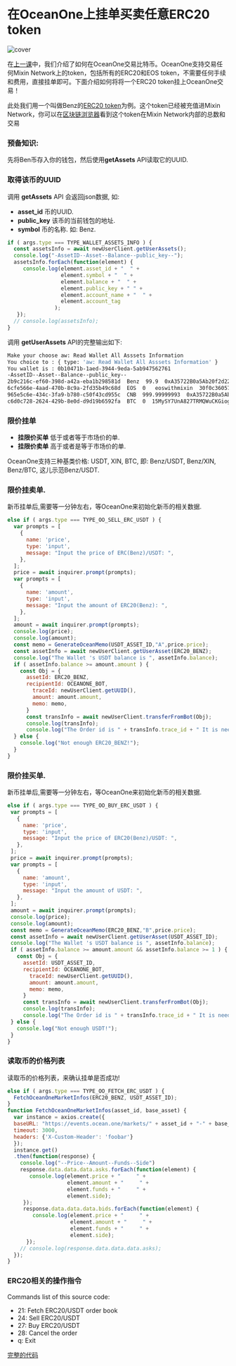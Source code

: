 # 在OceanOne上挂单买卖任意ERC20 token
![cover](https://github.com/wenewzhang/mixin_network-nodejs-bot2/raw/master/Bitcoin_node.jpg)

在[上一课](https://github.com/wenewzhang/mixin_network-nodejs-bot2/blob/master/README5.md)中，我们介绍了如何在OceanOne交易比特币。OceanOne支持交易任何Mixin Network上的token，包括所有的ERC20和EOS token，不需要任何手续和费用，直接挂单即可。下面介绍如何将将一个ERC20 token挂上OceanOne交易！

此处我们用一个叫做Benz的[ERC20 token](https://etherscan.io/token/0xc409b5696c5f9612e194a582e14c8cd41ecdbc67)为例。这个token已经被充值进Mixin Network，你可以在[区块链浏览器](https://mixin.one/snapshots/2b9c216c-ef60-398d-a42a-eba1b298581d )看到这个token在Mixin Network内部的总数和交易
### 预备知识:
先将Ben币存入你的钱包，然后使用**getAssets** API读取它的UUID.

### 取得该币的UUID
调用 **getAssets** API 会返回json数据, 如:

- **asset_id** 币的UUID.
- **public_key** 该币的当前钱包的地址.
- **symbol**  币的名称. 如: Benz.

```js
if ( args.type === TYPE_WALLET_ASSETS_INFO ) {
  const assetsInfo = await newUserClient.getUserAssets();
  console.log("-AssetID--Asset--Balance--public_key--");
  assetsInfo.forEach(function(element) {
     console.log(element.asset_id + "  " +
                 element.symbol + "  " +
                 element.balance + "  " +
                 element.public_key + " " +
                 element.account_name + "  " +
                 element.account_tag
               );
   });
  // console.log(assetsInfo);
}
```

调用 **getUserAssets** API的完整输出如下:

```bash
Make your choose aw: Read Wallet All Asssets Information
You choice to : { type: 'aw: Read Wallet All Asssets Information' }
You wallet is : 0b10471b-1aed-3944-9eda-5ab947562761
-AssetID--Asset--Balance--public_key--
2b9c216c-ef60-398d-a42a-eba1b298581d  Benz  99.9  0xA35722B0a5Ab20f2d2276999F5b18D42C71Ba688
6cfe566e-4aad-470b-8c9a-2fd35b49c68d  EOS  0   eoswithmixin  30f0c36057b9b22151173b309bd0d79c
965e5c6e-434c-3fa9-b780-c50f43cd955c  CNB  999.99999993  0xA35722B0a5Ab20f2d2276999F5b18D42C71Ba688
c6d0c728-2624-429b-8e0d-d9d19b6592fa  BTC  0  15MySY7UnA827TRMQWuCKGiogCYXUmt21M
```

### 限价挂单
- **挂限价买单**  低于或者等于市场价的单.
- **挂限价卖单**  高于或者是等于市场价的单.

OceanOne支持三种基类价格: USDT, XIN, BTC, 即: Benz/USDT, Benz/XIN, Benz/BTC, 这儿示范Benz/USDT.

### 限价挂卖单.
新币挂单后,需要等一分钟左右，等OceanOne来初始化新币的相关数据.

```js
else if ( args.type === TYPE_OO_SELL_ERC_USDT ) {
  var prompts = [
    {
      name: 'price',
      type: 'input',
      message: "Input the price of ERC(Benz)/USDT: ",
    },
  ];
  price = await inquirer.prompt(prompts);
  var prompts = [
    {
      name: 'amount',
      type: 'input',
      message: "Input the amount of ERC20(Benz): ",
    },
  ];
  amount = await inquirer.prompt(prompts);
  console.log(price);
  console.log(amount);
  const memo = GenerateOceanMemo(USDT_ASSET_ID,"A",price.price);
  const assetInfo = await newUserClient.getUserAsset(ERC20_BENZ);
  console.log("The Wallet 's USDT balance is ", assetInfo.balance);
  if ( assetInfo.balance >= amount.amount ) {
    const Obj = {
      assetId: ERC20_BENZ,
      recipientId: OCEANONE_BOT,
        traceId: newUserClient.getUUID(),
        amount: amount.amount,
        memo: memo,
      }
      const transInfo = await newUserClient.transferFromBot(Obj);
      console.log(transInfo);
      console.log("The Order id is " + transInfo.trace_id + " It is needed to cancel the order!");
  } else {
    console.log("Not enough ERC20_BENZ!");
  }
}
```

### 限价挂买单.
新币挂单后,需要等一分钟左右，等OceanOne来初始化新币的相关数据.

```js
else if ( args.type === TYPE_OO_BUY_ERC_USDT ) {
 var prompts = [
   {
     name: 'price',
     type: 'input',
     message: "Input the price of ERC20(Benz)/USDT: ",
   },
 ];
 price = await inquirer.prompt(prompts);
 var prompts = [
   {
     name: 'amount',
     type: 'input',
     message: "Input the amount of USDT: ",
   },
 ];
 amount = await inquirer.prompt(prompts);
 console.log(price);
 console.log(amount);
 const memo = GenerateOceanMemo(ERC20_BENZ,"B",price.price);
 const assetInfo = await newUserClient.getUserAsset(USDT_ASSET_ID);
 console.log("The Wallet 's USDT balance is ", assetInfo.balance);
 if ( assetInfo.balance >= amount.amount && assetInfo.balance >= 1 ) {
   const Obj = {
     assetId: USDT_ASSET_ID,
     recipientId: OCEANONE_BOT,
       traceId: newUserClient.getUUID(),
       amount: amount.amount,
       memo: memo,
     }
     const transInfo = await newUserClient.transferFromBot(Obj);
     console.log(transInfo);
     console.log("The Order id is " + transInfo.trace_id + " It is needed to cancel the order!");
 } else {
   console.log("Not enough USDT!");
 }
}
```
### 读取币的价格列表
读取币的价格列表，来确认挂单是否成功!

```js
else if ( args.type === TYPE_OO_FETCH_ERC_USDT ) {
  FetchOceanOneMarketInfos(ERC20_BENZ, USDT_ASSET_ID);
}
function FetchOceanOneMarketInfos(asset_id, base_asset) {
  var instance = axios.create({
  baseURL: "https://events.ocean.one/markets/" + asset_id + "-" + base_asset + "/book",
  timeout: 3000,
  headers: {'X-Custom-Header': 'foobar'}
  });
  instance.get()
  .then(function(response) {
    console.log("--Price--Amount--Funds--Side")
    response.data.data.data.asks.forEach(function(element) {
       console.log(element.price + "     " +
                   element.amount + "     " +
                   element.funds + "     " +
                   element.side);
     });
     response.data.data.data.bids.forEach(function(element) {
        console.log(element.price + "     " +
                    element.amount + "     " +
                    element.funds + "     " +
                    element.side);
      });
    // console.log(response.data.data.data.asks);
  });
}
```
### ERC20相关的操作指令

Commands list of this source code:

- 21: Fetch ERC20/USDT order book
- 24: Sell ERC20/USDT
- 27: Buy ERC20/USDT
- 28: Cancel the order
- q: Exit


[完整的代码](https://github.com/wenewzhang/mixin_network-nodejs-bot2/blob/master/bitcoin-wallet-nodejs/bitcoin-wallet-nodejs.js)
